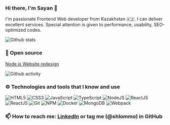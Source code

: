 ### Hi there, I'm Sayan 👋
I'm passionate Frontend Web developer from Kazakhstan 🇰🇿. I can deliver excellent services. Special attention is given to performance, usability, SEO-optimized codes.

![Github stats](https://github-readme-stats.vercel.app/api?username=shlommo&count_private=true&theme=great-gatsby&show_icons=true&bg_color=-30,8a3724,713c75&hide_border=true)

### 🤝 Open source 
[Node.js Website redesign](https://github.com/nodejs/nodejs.dev)

![Github activity](https://streak-stats.demolab.com/?user=shlommo)

### ⚙️ Technologies and tools that I know and use
![HTML5](https://img.shields.io/badge/-HTML5-E34F26?style=flat&logo=html5&logoColor=white)
![CSS3](https://img.shields.io/badge/-CSS3-1572B6?style=flat&logo=css3)
![JavaScript](https://img.shields.io/badge/-JavaScript-EDD222?style=flat&logo=javascript&logoColor=white)
![TypeScript](https://img.shields.io/badge/TypeScript-007ACC?style=flat&logo=typescript&logoColor=white)
![NodeJS](http://img.shields.io/badge/-NodeJS-6EBF20?style=flat&logo=node.js&logoColor=white)
![ReactJS](https://img.shields.io/badge/-ReactJS-282c34?style=flat&logo=react)
![ReactJS](https://img.shields.io/badge/Vue.js-35495E?style=flat&logo=vue.js&logoColor=4FC08D)
![Git](https://img.shields.io/badge/-Git-F05032?style=flat&logo=git&logoColor=white)
![NPM](https://img.shields.io/badge/-NPM-CB3837?style=flat&logo=npm&logoColor=white)
![Docker](http://img.shields.io/badge/-Docker-007BFF?style=flat&logo=docker&logoColor=white)
![MongoDB](https://img.shields.io/badge/MongoDB-4EA94B?style=flat&logo=mongodb&logoColor=white)
![Webpack](https://img.shields.io/badge/-Webpack-2B3A42?style=flat&logo=webpack)

### 📫 How to reach me: [LinkedIn](https://www.linkedin.com/in/sayan-zhakupbekov-575128153//) or tag me (@shlommo) in GitHub 
<!--
**shlommo/shlommo** is a ✨ _special_ ✨ repository because its `README.md` (this file) appears on your GitHub profile.

Here are some ideas to get you started:

- 🔭 I’m currently working on ...
- 🌱 I’m currently learning ...
- 👯 I’m looking to collaborate on ...
- 🤔 I’m looking for help with ...
- 💬 Ask me about ...
- 📫 How to reach me: ...
- 😄 Pronouns: ...
- ⚡ Fun fact: ...
-->
